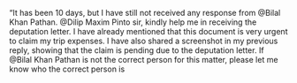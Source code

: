 “It has been 10 days, but I have still not received any response from @Bilal Khan Pathan.
@Dilip Maxim Pinto sir, kindly help me in receiving the deputation letter. I have already mentioned that this document is very urgent to claim my trip expenses.
I have also shared a screenshot in my previous reply, showing that the claim is pending due to the deputation letter. If @Bilal Khan Pathan is not the correct person for this matter, please let me know who the correct person is